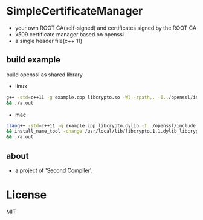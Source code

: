 # SimpleCertificateManager
* your own ROOT CA(self-signed) and certificates signed by the ROOT CA
* x509 certificate manager based on openssl
* a single header file(c++ 11)

## build example
build openssl as shared library

* linux
```bash
g++ -std=c++11 -g example.cpp libcrypto.so -Wl,-rpath,. -I../openssl/include \
&& ./a.out
```

* mac
```bash
clang++ -std=c++11 -g example.cpp libcrypto.dylib -I../openssl/include -Wl,-rpath,. \
&& install_name_tool -change /usr/local/lib/libcrypto.1.1.dylib libcrypto.dylib a.out \
&& ./a.out
```

## about
* a project of 'Second Compiler'.

# License

MIT